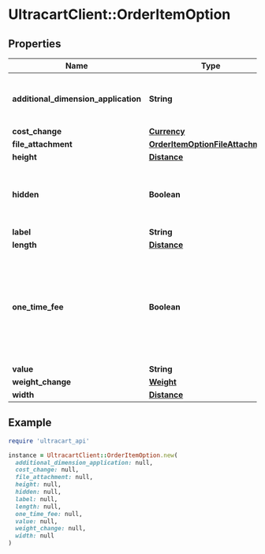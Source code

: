# UltracartClient::OrderItemOption

## Properties

| Name | Type | Description | Notes |
| ---- | ---- | ----------- | ----- |
| **additional_dimension_application** | **String** | How the additional dimensions are applied to the item. | [optional] |
| **cost_change** | [**Currency**](Currency.md) |  | [optional] |
| **file_attachment** | [**OrderItemOptionFileAttachment**](OrderItemOptionFileAttachment.md) |  | [optional] |
| **height** | [**Distance**](Distance.md) |  | [optional] |
| **hidden** | **Boolean** | True if this option is hidden from display on the order | [optional] |
| **label** | **String** | Label | [optional] |
| **length** | [**Distance**](Distance.md) |  | [optional] |
| **one_time_fee** | **Boolean** | True if the cost associated with this option is a one time fee or multiplied by the quantity of the item | [optional] |
| **value** | **String** | Value | [optional] |
| **weight_change** | [**Weight**](Weight.md) |  | [optional] |
| **width** | [**Distance**](Distance.md) |  | [optional] |

## Example

```ruby
require 'ultracart_api'

instance = UltracartClient::OrderItemOption.new(
  additional_dimension_application: null,
  cost_change: null,
  file_attachment: null,
  height: null,
  hidden: null,
  label: null,
  length: null,
  one_time_fee: null,
  value: null,
  weight_change: null,
  width: null
)
```

